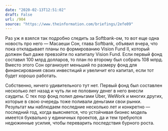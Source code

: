 ```yaml
---
date: "2020-02-13T12:51:02"
draft: False
url: /904
source: "https://www.theinformation.com/briefings/2efe09"
---
```


Раз уж я взялся так подробно следить за Softbank-ом, то вот еще одна новость про него — Масаеши Сон, глава Softbank, объявил вчера, что пока откладывает планы по формированию Vision Fund II, который должен был даже превзойти по капиталу Vision Fund. Если первый фонд составил 100 млрд долларов, то план по второму был собрать 108 млрд. Вместо этого Сон организует меньший по размеру фонд для финансирования своих инвестиций и увеличит его капитал, если тот будет хорошо работать.

Собственно, ничего удивительного тут нет. Первый фонд был составлен несколько лет назад и чуть ли не половину денег в него внесли саудиты. С тех пор фонд полил деньгами Uber, WeWork и многих других, которые в свою очередь тоже поливали деньгами свои рынки. Результат мы наблюдаем последние несколько лет и конкретно — последний год, когда выясняется, что устойчивая бизнес модель имеется буквально у единичных проектов, да и тем требуются недюжинные усилия, чтобы переварить последствия бурного роста.
